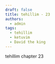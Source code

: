 ```yaml
---
draft: false
title: tehillim - 23
authors:
  - admin
tags:
  - tehillim
  - ketuvim
  - David the king
---
```


tehillim chapter 23
